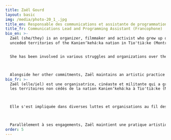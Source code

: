 ```yaml
---
title: Zaël Gourd
layout: basic
img: /media/photo-20_1_.jpg
title_en: Responsable des communications et assistante de programmation (Francophone)
title_fr: Communications Lead and Programming Assistant (Francophone)
bio_en: >-
  Zaël (she/they) is an organizer, filmmaker and activist who grew up on the
  unceded territories of the Kanienʼkehá꞉ka nation in Tio'tià:ke (Montreal).


  She has been involved in various struggles and organizations over the years, including the 2019-2020 youth climate justice movement. Her path has also led her to get involved in queer/trans, anti-colonial, student, feminist movements and other struggles. Different experiences have led her to focus on the interconnectivity of struggles, the long-term construction of social movements and an emphasis on political and militant education. Challenging power structures is at the heart of her concerns.



  Alongside her other commitments, Zaël maintains an artistic practice in the world of independent underground cinema.
bio_fr: >-
  Zaël (elle/iel) est une organisatrice, cinéaste et militante qui a grandi sur
  les territoires non cédés de la nation Kanienʼkehá꞉ka à Tio'tià:ke (Montréal).



  Elle s'est impliquée dans diverses luttes et organisations au fil des ans, notamment dans le mouvement des jeunes pour le climat 2019-2020. Son parcours l'a également amenée à s'impliquer dans des mouvements queer/trans, anticoloniaux, étudiants, féministes et autres combats variés. Ses différentes expériences l'ont amenée à se concentrer sur l'interconnexion entre les luttes, la construction à long terme de mouvements sociaux et à mettre l'accent sur l'éducation politique et militante. La remise en cause des structures de pouvoir est au cœur de ses préoccupations.



  Parallèlement à ses engagements, Zaël maintient une pratique artistique dans le monde du cinéma underground indépendant.
order: 5
---
```


